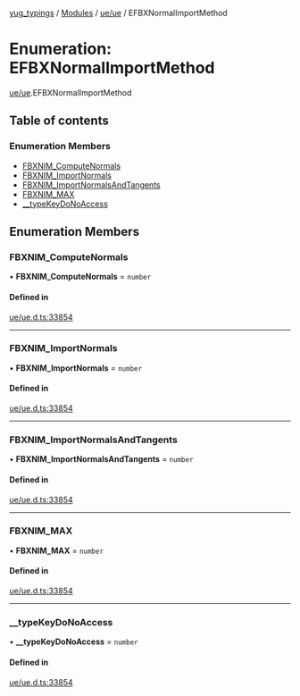 [yug_typings](../README.md) / [Modules](../modules.md) / [ue/ue](../modules/ue_ue.md) / EFBXNormalImportMethod

# Enumeration: EFBXNormalImportMethod

[ue/ue](../modules/ue_ue.md).EFBXNormalImportMethod

## Table of contents

### Enumeration Members

- [FBXNIM\_ComputeNormals](ue_ue.EFBXNormalImportMethod.md#fbxnim_computenormals)
- [FBXNIM\_ImportNormals](ue_ue.EFBXNormalImportMethod.md#fbxnim_importnormals)
- [FBXNIM\_ImportNormalsAndTangents](ue_ue.EFBXNormalImportMethod.md#fbxnim_importnormalsandtangents)
- [FBXNIM\_MAX](ue_ue.EFBXNormalImportMethod.md#fbxnim_max)
- [\_\_typeKeyDoNoAccess](ue_ue.EFBXNormalImportMethod.md#__typekeydonoaccess)

## Enumeration Members

### FBXNIM\_ComputeNormals

• **FBXNIM\_ComputeNormals** = `number`

#### Defined in

[ue/ue.d.ts:33854](https://github.com/YugMetaverse/yug_typings/blob/b7d9b19/ue/ue.d.ts#L33854)

___

### FBXNIM\_ImportNormals

• **FBXNIM\_ImportNormals** = `number`

#### Defined in

[ue/ue.d.ts:33854](https://github.com/YugMetaverse/yug_typings/blob/b7d9b19/ue/ue.d.ts#L33854)

___

### FBXNIM\_ImportNormalsAndTangents

• **FBXNIM\_ImportNormalsAndTangents** = `number`

#### Defined in

[ue/ue.d.ts:33854](https://github.com/YugMetaverse/yug_typings/blob/b7d9b19/ue/ue.d.ts#L33854)

___

### FBXNIM\_MAX

• **FBXNIM\_MAX** = `number`

#### Defined in

[ue/ue.d.ts:33854](https://github.com/YugMetaverse/yug_typings/blob/b7d9b19/ue/ue.d.ts#L33854)

___

### \_\_typeKeyDoNoAccess

• **\_\_typeKeyDoNoAccess** = `number`

#### Defined in

[ue/ue.d.ts:33854](https://github.com/YugMetaverse/yug_typings/blob/b7d9b19/ue/ue.d.ts#L33854)
